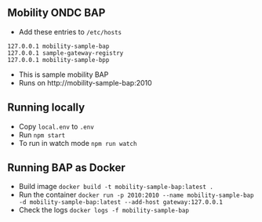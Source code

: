 ## Mobility ONDC BAP

- Add these entries to `/etc/hosts`
```
127.0.0.1 mobility-sample-bap
127.0.0.1 sample-gateway-registry
127.0.0.1 mobility-sample-bpp
```
- This is sample mobility BAP
- Runs on http://mobility-sample-bap:2010

## Running locally

- Copy `local.env` to `.env` 
- Run `npm start`
- To run in watch mode `npm run watch`

## Running BAP as Docker

- Build image `docker build -t mobility-sample-bap:latest .`
- Run the container `docker run -p 2010:2010 --name mobility-sample-bap -d mobility-sample-bap:latest --add-host gateway:127.0.0.1`
- Check the logs `docker logs -f mobility-sample-bap`
